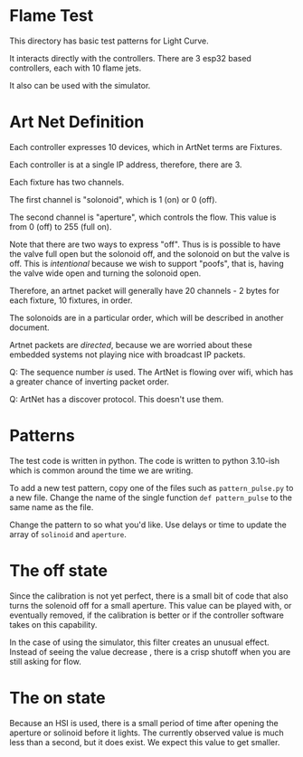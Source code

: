 # Flame Test

This directory has basic test patterns for Light Curve.

It interacts directly with the controllers. There are 3 esp32 based controllers, each 
with 10 flame jets.

It also can be used with the simulator.

# Art Net Definition

Each controller expresses 10 devices, which in ArtNet terms are Fixtures.

Each controller is at a single IP address, therefore, there are 3.

Each fixture has two channels.

The first channel is "solonoid", which is 1 (on) or 0 (off). 

The second channel is "aperture", which controls the flow. This value is from 0 (off) to 255 (full on).

Note that there are two ways to express "off". Thus is is possible to have the valve full open but the solonoid off, and the solonoid on but the valve is off. This is *intentional* because we wish to support "poofs", that is, having the valve wide open and turning the solonoid open.

Therefore, an artnet packet will generally have 20 channels - 2 bytes for each fixture, 10 fixtures, in order.

The solonoids are in a particular order, which will be described in another document.

Artnet packets are *directed*, because we are worried about these embedded systems not playing nice with broadcast IP packets.

Q: The sequence number *is* used. The ArtNet is flowing over wifi, which has a greater chance of inverting packet order.

Q: ArtNet has a discover protocol. This doesn't use them.

# Patterns

The test code is written in python. The code is written to python 3.10-ish which is common
around the time we are writing.

To add a new test pattern, copy one of the files such as `pattern_pulse.py` to a new file.
Change the name of the single function `def pattern_pulse` to the same name as the file.

Change the pattern to so what you'd like. Use delays or time to update the array of `solinoid` and `aperture`. 

# The off state

Since the calibration is not yet perfect, there is a small bit of code that also turns the solenoid off for a small aperture. This value can be played with, or eventually removed,
if the calibration is better or if the controller software takes on this capability.

In the case of using the simulator, this filter creates an unusual effect. Instead of seeing the value decrease , there is a crisp shutoff when you are still asking for flow.

# The on state

Because an HSI is used, there is a small period of time after opening the aperture or solinoid before it lights. The currently observed value is much less than a second, but it does exist. We expect this value to get smaller.
